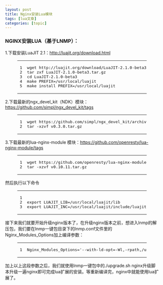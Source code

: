 ```yaml
---
layout: post
title: Nginx安装Lua模块 
tags: [lua文章]
categories: [topic]
---
```

<h3 id="NGINX安装LUA（基于LNMP）："><a href="#NGINX安装LUA（基于LNMP）：" class="headerlink" title="NGINX安装LUA（基于LNMP）："></a>NGINX安装LUA（基于LNMP）：</h3><p>1.下载安装LuaJIT 2.1：<a href="http://luajit.org/download.html" target="_blank" rel="noopener noreferrer">http://luajit.org/download.html</a></p>
<figure class="highlight sh"><table><tbody><tr><td class="gutter"><pre><span class="line">1</span><br/><span class="line">2</span><br/><span class="line">3</span><br/><span class="line">4</span><br/><span class="line">5</span><br/></pre></td><td class="code"><pre><span class="line">wget http://luajit.org/download/LuaJIT-2.1.0-beta3.tar.gz</span><br/><span class="line">tar zxf LuaJIT-2.1.0-beta3.tar.gz</span><br/><span class="line"><span class="built_in">cd</span> LuaJIT-2.1.0-beta3</span><br/><span class="line">make PREFIX=/usr/<span class="built_in">local</span>/luajit</span><br/><span class="line">make install PREFIX=/usr/<span class="built_in">local</span>/luajit</span><br/></pre></td></tr></tbody></table></figure>
<p>2.下载最新的ngx_devel_kit（NDK）模块：<a href="https://github.com/simpl/ngx_devel_kit/tags" target="_blank" rel="noopener noreferrer">https://github.com/simpl/ngx_devel_kit/tags</a></p>
<figure class="highlight sh"><table><tbody><tr><td class="gutter"><pre><span class="line">1</span><br/><span class="line">2</span><br/></pre></td><td class="code"><pre><span class="line">wget https://github.com/simpl/ngx_devel_kit/archive/v0.3.0.tar.gz</span><br/><span class="line">tar -xzvf v0.3.0.tar.gz</span><br/></pre></td></tr></tbody></table></figure>
<p>3.下载最新的lua-nginx-module 模块：<a href="https://github.com/openresty/lua-nginx-module/tags" target="_blank" rel="noopener noreferrer">https://github.com/openresty/lua-nginx-module/tags</a></p>
<figure class="highlight sh"><table><tbody><tr><td class="gutter"><pre><span class="line">1</span><br/><span class="line">2</span><br/></pre></td><td class="code"><pre><span class="line">wget https://github.com/openresty/lua-nginx-module/archive/v0.10.11.tar.gz</span><br/><span class="line">tar -xzvf v0.10.11.tar.gz</span><br/></pre></td></tr></tbody></table></figure>
<p>然后执行以下命令</p>
<figure class="highlight sh"><table><tbody><tr><td class="gutter"><pre><span class="line">1</span><br/><span class="line">2</span><br/><span class="line">3</span><br/></pre></td><td class="code"><pre><span class="line"></span><br/><span class="line"><span class="built_in">export</span> LUAJIT_LIB=/usr/<span class="built_in">local</span>/luajit/lib</span><br/><span class="line"><span class="built_in">export</span> LUAJIT_INC=/usr/<span class="built_in">local</span>/luajit/include/luajit-2.1</span><br/></pre></td></tr></tbody></table></figure>
<p>接下来我们就要开始升级nginx版本了，在升级nginx版本之前，想进入lnmp的解压包，我们要在lnmp一键包目录下的lnmp.conf文件里的Nginx_Modules_Options加上编译参数：</p>
<figure class="highlight sh"><table><tbody><tr><td class="gutter"><pre><span class="line">1</span><br/></pre></td><td class="code"><pre><span class="line">Nginx_Modules_Options=<span class="string">&#39;--with-ld-opt=-Wl,-rpath,/usr/local/luajit/lib --add-module=/root/lua-nginx-module-0.10.11 --add-module=/root/ngx_devel_kit-0.3.0&#39;</span></span><br/></pre></td></tr></tbody></table></figure>
<p>加上以上这段参数之后，我们就使用lnmp一键包中的./upgrade.sh nginx升级脚本升级一遍nginx即可完成lua扩展的安装。等重新编译完，nginx中就能使用lua扩展了。</p>